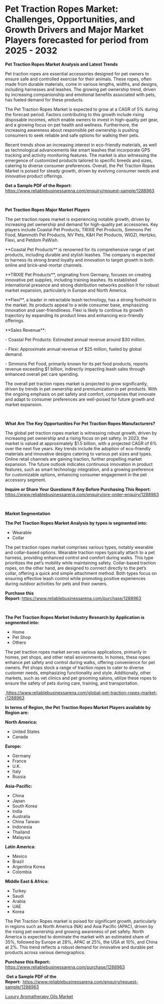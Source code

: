 <p><h1>Pet Traction Ropes Market: Challenges, Opportunities, and Growth Drivers and Major Market Players forecasted for period from 2025 - 2032</h1></p><p><strong>Pet Traction Ropes Market Analysis and Latest Trends</strong></p>
<p><p>Pet traction ropes are essential accessories designed for pet owners to ensure safe and controlled exercise for their animals. These ropes, often made from durable materials, come in various lengths, widths, and designs, including harnesses and leashes. The growing pet ownership trend, driven by increasing companionship and emotional benefits associated with pets, has fueled demand for these products.</p><p>The Pet Traction Ropes Market is expected to grow at a CAGR of 5% during the forecast period. Factors contributing to this growth include rising disposable incomes, which enable owners to invest in high-quality pet gear, and a growing focus on pet health and wellness. Furthermore, the increasing awareness about responsible pet ownership is pushing consumers to seek reliable and safe options for walking their pets.</p><p>Recent trends show an increasing interest in eco-friendly materials, as well as technological advancements like smart leashes that incorporate GPS tracking and activity monitoring features. The market is also witnessing the emergence of customized products tailored to specific breeds and sizes, catering to diverse consumer preferences. Overall, the Pet Traction Ropes Market is poised for steady growth, driven by evolving consumer needs and innovative product offerings.</p></p>
<p><strong>Get a Sample PDF of the Report:&nbsp;</strong> <a href="https://www.reliablebusinessarena.com/enquiry/request-sample/1288963?utm_campaign=3561&utm_medium=2&utm_source=Github&utm_content=ia&utm_term=29032025&utm_id=pet-traction-ropes">https://www.reliablebusinessarena.com/enquiry/request-sample/1288963</a></p>
<p>&nbsp;</p>
<p><strong>Pet Traction Ropes Major Market Players</strong></p>
<p><p>The pet traction ropes market is experiencing notable growth, driven by increasing pet ownership and demand for high-quality pet accessories. Key players include Coastal Pet Products, TRIXIE Pet Products, Simmons Pet Food, Mammoth Pet Products, NV Pets, K&H Pet Products, WIGZI, Hertzko, Flexi, and Petdom PaWish.</p><p>**Coastal Pet Products** is renowned for its comprehensive range of pet products, including durable and stylish leashes. The company is expected to harness its strong brand loyalty and innovation to target growth in both online and brick-and-mortar channels.</p><p>**TRIXIE Pet Products**, originating from Germany, focuses on creating innovative pet supplies, including training leashes. Its established international presence and strong distribution networks position it for robust market expansion, particularly in Europe and North America.</p><p>**Flexi**, a leader in retractable leash technology, has a strong foothold in the market. Its products appeal to a wide consumer base, emphasizing innovation and user-friendliness. Flexi is likely to continue its growth trajectory by expanding its product lines and enhancing eco-friendly offerings.</p><p>**Sales Revenue**: </p><p>- Coastal Pet Products: Estimated annual revenue around $30 million.</p><p>- Flexi: Approximate annual revenue of $25 million, fueled by global demand.</p><p>- Simmons Pet Food, primarily known for its pet food products, reports revenue exceeding $1 billion, indirectly impacting leash sales through enhanced overall pet care spending.</p><p>The overall pet traction ropes market is projected to grow significantly, driven by trends in pet ownership and premiumization in pet products. With the ongoing emphasis on pet safety and comfort, companies that innovate and adapt to consumer preferences are well-poised for future growth and market expansion.</p></p>
<p>&nbsp;</p>
<p><strong>What Are The Key Opportunities For Pet Traction Ropes Manufacturers?</strong></p>
<p><p>The global pet traction ropes market is witnessing robust growth, driven by increasing pet ownership and a rising focus on pet safety. In 2023, the market is valued at approximately $1.5 billion, with a projected CAGR of 6% over the next five years. Key trends include the adoption of eco-friendly materials and innovative designs catering to various pet sizes and types. Online retail channels are gaining traction, further propelling market expansion. The future outlook indicates continuous innovation in product features, such as smart technology integration, and a growing preference for customizable options, enhancing consumer engagement in the pet accessory segment.</p></p>
<p><strong>Inquire or Share Your Questions If Any Before Purchasing This Report:</strong> <a href="https://www.reliablebusinessarena.com/enquiry/pre-order-enquiry/1288963?utm_campaign=3561&utm_medium=2&utm_source=Github&utm_content=ia&utm_term=29032025&utm_id=pet-traction-ropes">https://www.reliablebusinessarena.com/enquiry/pre-order-enquiry/1288963</a></p>
<p>&nbsp;</p>
<p><strong>Market Segmentation</strong></p>
<p><strong>The Pet Traction Ropes Market Analysis by types is segmented into:</strong></p>
<p><ul><li>Wearable</li><li>Collar</li></ul></p>
<p><p>The pet traction ropes market comprises various types, notably wearable and collar-based options. Wearable traction ropes typically attach to a pet harness, providing enhanced control and comfort during walks. This type prioritizes the pet’s mobility while maintaining safety. Collar-based traction ropes, on the other hand, are designed to connect directly to the pet’s collar, offering a quick and simple attachment method. Both types focus on ensuring effective leash control while promoting positive experiences during outdoor activities for pets and their owners.</p></p>
<p><strong>Purchase this Report:&nbsp;</strong><a href="https://www.reliablebusinessarena.com/purchase/1288963?utm_campaign=3561&utm_medium=2&utm_source=Github&utm_content=ia&utm_term=29032025&utm_id=pet-traction-ropes">https://www.reliablebusinessarena.com/purchase/1288963</a></p>
<p>&nbsp;</p>
<p><strong>The Pet Traction Ropes Market Industry Research by Application is segmented into:</strong></p>
<p><ul><li>Home</li><li>Pet Shop</li><li>Others</li></ul></p>
<p><p>The pet traction ropes market serves various applications, primarily in homes, pet shops, and other retail environments. In homes, these ropes enhance pet safety and control during walks, offering convenience for pet owners. Pet shops stock a range of traction ropes to cater to diverse customer needs, emphasizing functionality and style. Additionally, other markets, such as vet clinics and pet grooming salons, utilize these ropes to ensure the safety of pets during care, training, and transportation.</p></p>
<p><a href="https://www.reliablebusinessarena.com/global-pet-traction-ropes-market-r1288963?utm_campaign=3561&utm_medium=2&utm_source=Github&utm_content=ia&utm_term=29032025&utm_id=pet-traction-ropes">&nbsp;https://www.reliablebusinessarena.com/global-pet-traction-ropes-market-r1288963</a></p>
<p><strong>In terms of Region, the Pet Traction Ropes Market Players available by Region are:</strong></p>
<p>
    <p> <strong> North America: </strong>
        <ul>
            <li>United States</li>
            <li>Canada</li>
        </ul>
        </p> 
    <p> <strong> Europe: </strong>
        <ul>
            <li>Germany</li>
            <li>France</li>
            <li>U.K.</li>
            <li>Italy</li>
            <li>Russia</li>
        </ul>
        </p> 
    <p> <strong> Asia-Pacific: </strong>
        <ul>
            <li>China</li>
            <li>Japan</li>
            <li>South Korea</li>
            <li>India</li>
            <li>Australia</li>
            <li>China Taiwan</li>
            <li>Indonesia</li>
            <li>Thailand</li>
            <li>Malaysia</li>
        </ul>
        </p> 
    <p> <strong> Latin America: </strong>
        <ul>
            <li>Mexico</li>
            <li>Brazil</li>
            <li>Argentina Korea</li>
            <li>Colombia</li>
        </ul>
        </p> 
    <p> <strong> Middle East & Africa: </strong>
        <ul>
            <li>Turkey</li>
            <li>Saudi</li>
            <li>Arabia</li>
            <li>UAE</li>
            <li>Korea</li>
        </ul>
    </p>
    </p>
<p><p>The Pet Traction Ropes market is poised for significant growth, particularly in regions such as North America (NA) and Asia Pacific (APAC), driven by the rising pet ownership and growing awareness of pet safety. North America is expected to dominate the market with an estimated share of 35%, followed by Europe at 28%, APAC at 25%, the USA at 10%, and China at 2%. This trend reflects a robust demand for innovative and durable pet products across various demographics.</p></p>
<p><strong>Purchase this Report: </strong><a href="https://www.reliablebusinessarena.com/purchase/1288963?utm_campaign=3561&utm_medium=2&utm_source=Github&utm_content=ia&utm_term=29032025&utm_id=pet-traction-ropes">https://www.reliablebusinessarena.com/purchase/1288963</a></p>
<p>&nbsp;<strong>Get a Sample PDF of the Report:&nbsp;&nbsp;</strong><a href="https://www.reliablebusinessarena.com/enquiry/request-sample/1288963?utm_campaign=3561&utm_medium=2&utm_source=Github&utm_content=ia&utm_term=29032025&utm_id=pet-traction-ropes">https://www.reliablebusinessarena.com/enquiry/request-sample/1288963</a></p>
<p><strong></strong></p>
<p><p><a href="https://github.com/kukolkasimo5/Market-Research-Report-List-1/blob/main/luxury-aromatherapy-oils-market.md?utm_campaign=3561&utm_medium=2&utm_source=Github&utm_content=ia&utm_term=29032025&utm_id=pet-traction-ropes">Luxury Aromatherapy Oils Market</a></p></p>